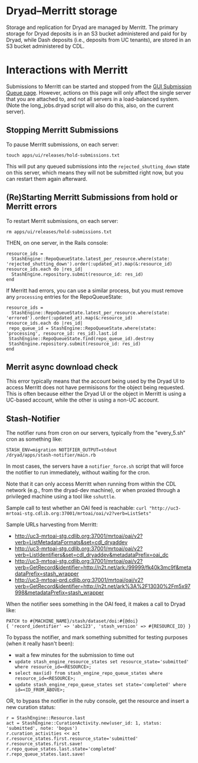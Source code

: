 Dryad–Merritt storage
=====================

Storage and replication for Dryad are managed by Merritt.  The primary
storage for Dryad deposits is in an S3 bucket administered and paid
for by Dryad, while Dash deposits (i.e., deposits from UC tenants),
are stored in an S3 bucket administered by CDL.


Interactions with Merritt
===========================

Submissions to Merritt can be started and stopped from the
[GUI Submission Queue page](https://datadryad.org/stash/submission_queue). However,
actions on this page will only affect the single server that you are
attached to, and not all servers in a load-balanced system. (Note
the long_jobs.dryad script will also do this,
also, on the current server). 

Stopping Merritt Submissions
-----------------------------

To pause Merritt submissions, on each server:
```
touch apps/ui/releases/hold-submissions.txt
```

This will put any queued submissions into the
`rejected_shutting_down` state on this server, which means they will
not be submitted right now, but you can restart them again afterward.

(Re)Starting Merritt Submissions from hold or Merritt errors
------------------------------------------------------------

To restart Merrit submissions, on each server:
```
rm apps/ui/releases/hold-submissions.txt
```

THEN, on one server, in the Rails console:
```
resource_ids =
  StashEngine::RepoQueueState.latest_per_resource.where(state: 'rejected_shutting_down').order(:updated_at).map(&:resource_id)
resource_ids.each do |res_id|
  StashEngine.repository.submit(resource_id: res_id)
end
```

If Merritt had errors, you can use a similar process, but you must remove any `processing` entries for
the RepoQueueState:
```
resource_ids =
  StashEngine::RepoQueueState.latest_per_resource.where(state: 'errored').order(:updated_at).map(&:resource_id)
resource_ids.each do |res_id|
 repo_queue_id = StashEngine::RepoQueueState.where(state: 'processing', resource_id: res_id).last.id
 StashEngine::RepoQueueState.find(repo_queue_id).destroy
 StashEngine.repository.submit(resource_id: res_id)
end
```

Merrit async download check
----------------------------

This error typically means that the account being used by the Dryad UI
to access Merritt does not have permisisons for the object being
requested. This is often because either the Dryad UI or the object in
Merritt is using a UC-based account, while the other is using a non-UC account.


Stash-Notifier
--------------

The notifier runs from cron on our servers, typically from the "every_5.sh" cron as something like:
```
STASH_ENV=migration NOTIFIER_OUTPUT=stdout
/dryad/apps/stash-notifier/main.rb
```

In most cases, the servers have a `notifier_force.sh` script that will force the
notifier to run immediately, without waiting for the cron.

Note that it can only access Merritt when running from within the CDL
network (e.g., from the dryad-dev machine), or when proxied through
a privileged machine using a tool like `sshuttle`.

Sample call to test whether an OAI feed is reachable:
`curl "http://uc3-mrtoai-stg.cdlib.org:37001/mrtoai/oai/v2?verb=ListSets"`

Sample URLs harvesting from Merritt:
- http://uc3-mrtoai-stg.cdlib.org:37001/mrtoai/oai/v2?verb=ListMetadataFormats&set=cdl_dryaddev
- http://uc3-mrtoai-stg.cdlib.org:37001/mrtoai/oai/v2?verb=ListIdentifiers&set=cdl_dryaddev&metadataPrefix=oai_dc
- http://uc3-mrtoai-stg.cdlib.org:37001/mrtoai/oai/v2?verb=GetRecord&identifier=http://n2t.net/ark:/99999/fk40k3mc9f&metadataPrefix=stash_wrapper
- http://uc3-mrtoai-prd.cdlib.org:37001/mrtoai/oai/v2?verb=GetRecord&identifier=http://n2t.net/ark%3A%2F13030%2Fm5x97998&metadataPrefix=stash_wrapper

When the notifier sees something in the OAI feed, it makes a call to
Dryad like:
```
PATCH to #{MACHINE_NAME}/stash/dataset/doi:#{@doi}
{ 'record_identifier' => 'abc123', 'stash_version' => #{RESOURCE_ID} }
```

To bypass the notifier, and mark something submitted for testing
purposes (when it really hasn't been):
- wait a few minutes for the submission to time out
- `update stash_engine_resource_states set resource_state='submitted' where resource_id=<RESOURCE>;`
- `select max(id) from stash_engine_repo_queue_states where resource_id=<RESOURCE>;`
- `update stash_engine_repo_queue_states set state='completed' where id=<ID_FROM_ABOVE>;`

OR, to bypass the notifier in the ruby console, get the resource and insert a new curation
status:
```
r = StashEngine::Resource.last
act = StashEngine::CurationActivity.new(user_id: 1, status:
'submitted', note: 'bogus')
r.curation_activities << act
r.resource_states.first.resource_state='submitted'
r.resource_states.first.save!
r.repo_queue_states.last.state='completed'
r.repo_queue_states.last.save!
```
